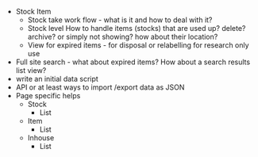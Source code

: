- Stock Item 
  - Stock take work flow - what is it and how to deal with it?
  - Stock level How to handle items (stocks) that are used up? delete? archive? or simply not showing? how about their location? 
  - View for expired items - for disposal or relabelling for research only use
- Full site search - what about expired items? How about a search results list view?
- write an initial data script
- API or at least ways to import /export data as JSON
- Page specific helps
  - Stock    
    - List
  - Item    
    - List
  - Inhouse    
    - List